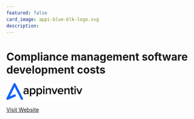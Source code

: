 ```yaml
---
featured: false
card_image: appi-blue-blk-logo.svg
description: 
---
```


# Compliance management software development costs
<img src="appi-blue-blk-logo.svg" alt="Logo" style="max-width: 200px; height: auto;">

<a href="https://appinventiv.com/blog/compliance-management-software-development/">Visit Website</a>  


